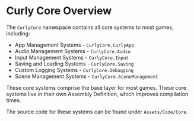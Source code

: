 # Curly Core Overview

The ```CurlyCore``` namespace contains all core systems to most games, including:

* App Management Systems - ```CurlyCore.CurlyApp```
* Audio Management Systems - ```CurlyCore.Audio```
* Input Management Systems - ```CurlyCore.Input```
* Saving and Loading Systems - ```CurlyCore.Saving```
* Custom Logging Systems - ```CurlyCore.Debugging```
* Scene Management Systems - ```CurlyCore.SceneManagement```

These core systems comprise the base layer for most games. These core systems live in their own Assembly Definition, which improves compilation times.

The source code for these systems can be found under ```Assets/Code/Core```.

